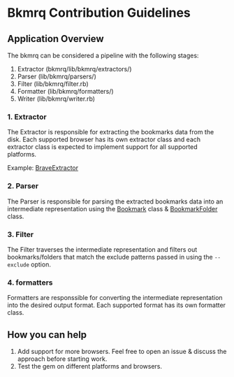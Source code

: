 # Bkmrq Contribution Guidelines

## Application Overview

The bkmrq can be considered a pipeline with the following stages:

1. Extractor (bkmrq/lib/bkmrq/extractors/)
2. Parser (lib/bkmrq/parsers/)
3. Filter (lib/bkmrq/filter.rb)
4. Formatter (lib/bkmrq/formatters/)
5. Writer (lib/bkmrq/writer.rb)

### 1. Extractor

The Extractor is responsible for extracting the bookmarks data from the disk. Each supported browser has its own extractor class and each
extractor class is expected to implement support for all supported platforms.

Example: [BraveExtractor](lib/bkmrq/extractors/brave_extractor.rb)

### 2. Parser
The Parser is responsible for parsing the extracted bookmarks data into an intermediate representation using the [Bookmark](lib/bkmrq/bookmark.rb) class & [BookmarkFolder](lib/bkmrq/bookmark_folder.rb) class. 

### 3. Filter
The Filter traverses the intermediate representation and filters out bookmarks/folders that match the exclude patterns passed in using the `--exclude` option.

### 4. formatters
Formatters are responssible for converting the intermediate representation into the desired output format. Each supported format has its own formatter class.


## How you can help
1. Add support for more browsers. Feel free to open an issue & discuss the approach before starting work.
2. Test the gem on different platforms and browsers.
